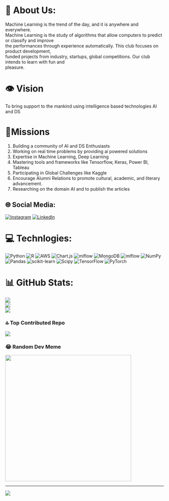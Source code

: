 # 💫 About Us:
Machine Learning is the trend of the day, and it is anywhere and everywhere.<br>Machine Learning is the study of algorithms that allow computers to predict or classify and improve<br>the performances through experience automatically. This club focuses on product development,<br>funded projects from industry, startups, global competitions. Our club intends to learn with fun and<br>pleasure.
# 👁️ Vision 
To bring support to the mankind using intelligence based technologies AI and DS
# 🎯Missions
1. Building a community of AI and DS Enthusiasts
2. Working on real time problems by providing ai powered solutions
3. Expertise in Machine Learning, Deep Learning
4. Mastering tools and frameworks like Tensorflow, Keras, Power BI, Tableau
5. Participating in Global Challenges like Kaggle
6. Encourage Alumni Relations to promote cultural, academic, and literary advancement.
7. Researching on the domain AI and to publish the articles
## 🌐 Social Media:
[![Instagram](https://img.shields.io/badge/Instagram-%23E4405F.svg?logo=Instagram&logoColor=white)](https://instagram.com/kognitiv_club) [![LinkedIn](https://img.shields.io/badge/LinkedIn-%230077B5.svg?logo=linkedin&logoColor=white)](https://www.linkedin.com/company/kognitiv-club/) 

# 💻 Technlogies:
![Python](https://img.shields.io/badge/python-3670A0?style=for-the-badge&logo=python&logoColor=ffdd54) ![R](https://img.shields.io/badge/r-%23276DC3.svg?style=for-the-badge&logo=r&logoColor=white) ![AWS](https://img.shields.io/badge/AWS-%23FF9900.svg?style=for-the-badge&logo=amazon-aws&logoColor=white) ![Chart.js](https://img.shields.io/badge/chart.js-F5788D.svg?style=for-the-badge&logo=chart.js&logoColor=white) ![mlflow](https://img.shields.io/badge/mlflow-%23d9ead3.svg?style=for-the-badge&logo=numpy&logoColor=blue) ![MongoDB](https://img.shields.io/badge/MongoDB-%234ea94b.svg?style=for-the-badge&logo=mongodb&logoColor=white) ![mlflow](https://img.shields.io/badge/mlflow-%23d9ead3.svg?style=for-the-badge&logo=numpy&logoColor=blue) ![NumPy](https://img.shields.io/badge/numpy-%23013243.svg?style=for-the-badge&logo=numpy&logoColor=white) ![Pandas](https://img.shields.io/badge/pandas-%23150458.svg?style=for-the-badge&logo=pandas&logoColor=white) ![scikit-learn](https://img.shields.io/badge/scikit--learn-%23F7931E.svg?style=for-the-badge&logo=scikit-learn&logoColor=white) ![Scipy](https://img.shields.io/badge/SciPy-%230C55A5.svg?style=for-the-badge&logo=scipy&logoColor=%white) ![TensorFlow](https://img.shields.io/badge/TensorFlow-%23FF6F00.svg?style=for-the-badge&logo=TensorFlow&logoColor=white) ![PyTorch](https://img.shields.io/badge/PyTorch-%23EE4C2C.svg?style=for-the-badge&logo=PyTorch&logoColor=white)

# 📊 GitHub Stats:
![](https://github-readme-stats.vercel.app/api?username=kognitivclub&theme=dark&hide_border=false&include_all_commits=true&count_private=true)<br/>
![](https://github-readme-streak-stats.herokuapp.com/?user=kognitivclub&theme=dark&hide_border=false)<br/>
![](https://github-readme-stats.vercel.app/api/top-langs/?username=kognitivclub&theme=dark&hide_border=false&include_all_commits=true&count_private=true&layout=compact)

### 🔝 Top Contributed Repo
![](https://github-contributor-stats.vercel.app/api?username=kognitivclub&limit=5&theme=dark&combine_all_yearly_contributions=true)

### 😂 Random Dev Meme
<img src='https://randommeme-five.vercel.app/' style="height: 400px;"/>

---
[![](https://visitcount.itsvg.in/api?id=kognitivclub&icon=0&color=0)](https://visitcount.itsvg.in)

<!-- Proudly created with GPRM ( https://gprm.itsvg.in ) -->
